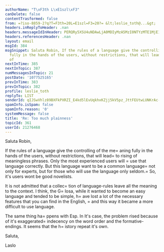 ```yaml
---
authorName: "T\xF3th L\xE1szl\xF3"
canDelete: false
contentTrasformed: false
from: =?iso-8859-2?q?T=F3th=20L=E1szl=F3=20?= &lt;leslie_toth@...&gt;
headers.inReplyToHeader: .nan
headers.messageIdInHeader: PERQRy5XSU4uNDAwLjA0MDIyMzA5MzI0NTYzMTE1MjE1OTVAZHJvdHBvc3RhLmh1Pg==
headers.referencesHeader: .nan
layout: email
msgId: 384
msgSnippet: Saluta Robin, If the rules of a language give the controlling of the meaning
  fully in the hands of the users, without restrictions, that will lead to rising
  of
nextInTime: 385
nextInTopic: 387
numMessagesInTopic: 21
postDate: '1077525165'
prevInTime: 383
prevInTopic: 382
profile: leslie_toth
replyTo: LIST
senderId: qIJSwVhlz89BXFkPXRZI_E4kd5lEvUqkhxKZjj5kV5pz_JttFEUtwLUNKrAc-4Z4EBV3yANbyzsvEHrLJvGx-513MAK2Fu6HkBR8f0SPl3v0LpDWyB6VT9-ocs9gKzaceVmqa0Pa0LUH
spamInfo.isSpam: false
spamInfo.reason: '0'
systemMessage: false
title: 'Re: Too much plainness'
topicId: 361
userId: 21276468
---
```


Saluta Robin,


  If the rules of a language give the controlling of the me=
aning fully in the hands of the users, without restrictions, that will lead=
 to rising of meaningless phrases. 
  Only the most experienced users will =
use that language correctly. But this language want to be a common language=
 not only for experts, but for those who will use the language only seldom.=
 So, it's users wont be good novelists.

  It is not admitted that a collec=
tion of language-rules leave all the meaning to the context.
I think, the G=
losa, while it wanted to become an easy language and tended to be simple, h=
ave lost a lot of the necessary features that you can find in the English, =
and this way it became a more difficult to use language.

The same thing ha=
ppens with Esp. In It's case, the problem rised because of it's exaggerated=
 indecency on the word order and the formative-endings.
It seems that the h=
istory repeat it's own.


Saluta,

Laslo 

